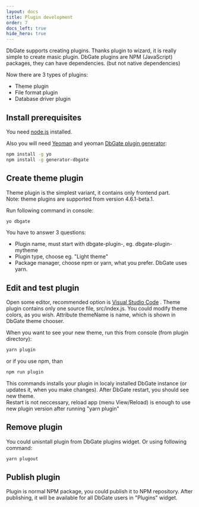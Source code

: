 ```yaml
---
layout: docs
title: Plugin development
order: 7
docs_left: true
hide_hero: true
---
```


DbGate supports creating plugins. Thanks plugin to wizard, it is really simple to create masic plugin. DbGate plugins are NPM (JavaScript) packages, they can have dependencies. (but not native dependencies)

Now there are 3 types of plugins:
- Theme plugin
- File format plugin
- Database driver plugin

## Install prerequisites
You need [node.js](https://nodejs.org) installed. 

Also you will need [Yeoman](https://yeoman.io/) and yeoman [DbGate plugin generator](https://www.npmjs.com/package/generator-dbgate):

```sh
npm install -g yo
npm install -g generator-dbgate
```

## Create theme plugin
Theme plugin is the simplest variant, it contains only frontend part.  
Note: theme plugins are supported from version 4.6.1-beta.1.

Run following command in console:

```sh
yo dbgate
```

You have to answer 3 questions:
- Plugin name, must start with dbgate-plugin-, eg. dbgate-plugin-mytheme
- Plugin type, choose eg. "Light theme"
- Package manager, choose npm or yarn, what you prefer. DbGate uses yarn.

## Edit and test plugin
Open some editor, recommended option is [Visual Studio Code](https://code.visualstudio.com/)  . 
Theme plugin contains only one source file, src/index.js. You could modify theme colors, as you wish. Attribute themeName is name, which is shown in DbGate theme chooser.

When you want to see your new theme, run this from console (from plugin directory):
```sh
yarn plugin
```
or if you use npm, than
```sh
npm run plugin
```
This commands installs your plugin in localy installed DbGate instance (or updates it, when you make changes). After DbGate restart, you should see new theme.  
Restart is not neccessary, reload app (menu View/Reload) is enough to use new plugin version after running "yarn plugin"

## Remove plugin
You could unisntall plugin from DbGate plugins widget. Or using following command:
```sh
yarn plugout
```

## Publish plugin
Plugin is normal NPM package, you could publish it to NPM repository. After publishing, it will be available for all DbGate users in "Plugins" widget.